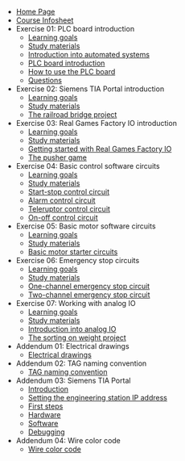 * [Home Page](README.md)
* [Course Infosheet](course-infosheet.md)
* Exercise 01: PLC board introduction
  * [Learning goals](Ex01/Subchapter01.md)
  * [Study materials](Ex01/Subchapter02.md)
  * [Introduction into automated systems](Ex01/Subchapter03.md)
  * [PLC board introduction](Ex01/Subchapter04.md)
  * [How to use the PLC board](Ex01/Subchapter05.md)
  * [Questions](Ex01/Subchapter06.md)
* Exercise 02: Siemens TIA Portal introduction
  * [Learning goals](Ex02/Subchapter01.md)
  * [Study materials](Ex02/Subchapter02.md)
  * [The railroad bridge project](Ex02/Subchapter04.md)
* Exercise 03: Real Games Factory IO introduction
  * [Learning goals](Ex03/Subchapter01.md)
  * [Study materials](Ex03/Subchapter02.md)
  * [Getting started with Real Games Factory IO](Ex03/Subchapter03.md)
  * [The pusher game](Ex03/Subchapter04.md)
* Exercise 04: Basic control software circuits
  * [Learning goals](Ex04/Subchapter01.md)
  * [Study materials](Ex04/Subchapter02.md)
  * [Start-stop control circuit](Ex04/Subchapter03.md)
  * [Alarm control circuit](Ex04/Subchapter04.md)
  * [Teleruptor control circuit](Ex04/Subchapter05.md)
  * [On-off control circuit](Ex04/Subchapter06.md)
* Exercise 05: Basic motor software circuits
  * [Learning goals](Ex05/Subchapter01.md)
  * [Study materials](Ex05/Subchapter02.md)
  * [Basic motor starter circuits](Ex05/Subchapter04.md)
* Exercise 06: Emergency stop circuits
  * [Learning goals](Ex06/Subchapter01.md)
  * [Study materials](Ex06/Subchapter02.md)
  * [One-channel emergency stop circuit](Ex06/Subchapter03.md)
  * [Two-channel emergency stop circuit](Ex06/Subchapter04.md)
* Exercise 07: Working with analog IO
  * [Learning goals](Ex07/Subchapter01.md)
  * [Study materials](Ex07/Subchapter02.md)
  * [Introduction into analog IO](Ex07/Subchapter03.md)
  * [The sorting on weight project](Ex07/Subchapter04.md)
* Addendum 01: Electrical drawings
  * [Electrical drawings](Ad01/Subchapter01.md)
* Addendum 02: TAG naming convention
  * [TAG naming convention](Ad02/Subchapter01.md)
* Addendum 03: Siemens TIA Portal
  * [Introduction](Ad03/Subchapter01.md)
  * [Setting the engineering station IP address](Ad03/Subchapter02.md)
  * [First steps](Ad03/Subchapter03.md)
  * [Hardware](Ad03/Subchapter04.md)
  * [Software](Ad03/Subchapter05.md)
  * [Debugging](Ad03/Subchapter06.md)
* Addendum 04: Wire color code
  * [Wire color code](Ad04/Subchapter01.md)
